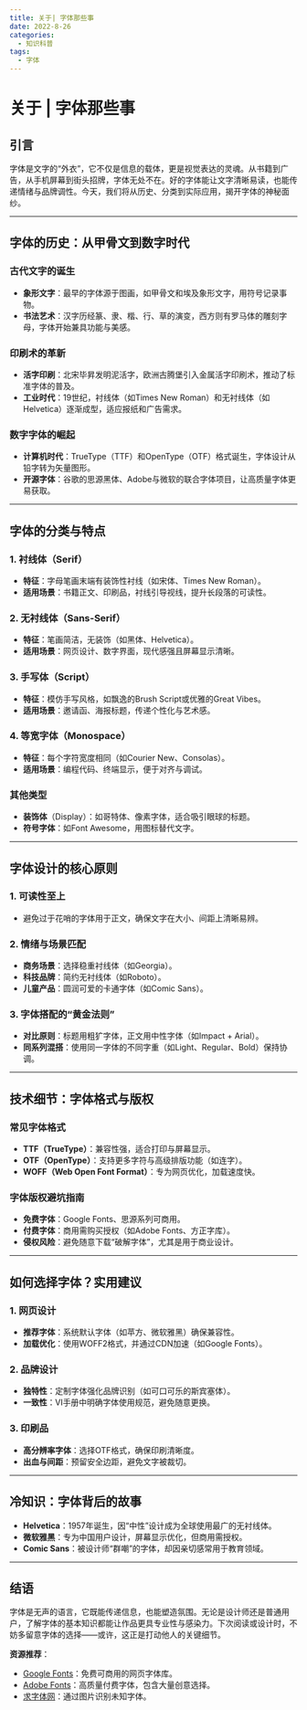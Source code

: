 ```yaml
---
title: 关于| 字体那些事
date: 2022-8-26
categories:
  - 知识科普
tags:
  - 字体
---
```


# 关于 | 字体那些事

## 引言  
字体是文字的“外衣”，它不仅是信息的载体，更是视觉表达的灵魂。从书籍到广告，从手机屏幕到街头招牌，字体无处不在。好的字体能让文字清晰易读，也能传递情绪与品牌调性。今天，我们将从历史、分类到实际应用，揭开字体的神秘面纱。

---

## 字体的历史：从甲骨文到数字时代  
### 古代文字的诞生  
- **象形文字**：最早的字体源于图画，如甲骨文和埃及象形文字，用符号记录事物。  
- **书法艺术**：汉字历经篆、隶、楷、行、草的演变，西方则有罗马体的雕刻字母，字体开始兼具功能与美感。  

### 印刷术的革新  
- **活字印刷**：北宋毕昇发明泥活字，欧洲古腾堡引入金属活字印刷术，推动了标准字体的普及。  
- **工业时代**：19世纪，衬线体（如Times New Roman）和无衬线体（如Helvetica）逐渐成型，适应报纸和广告需求。  

### 数字字体的崛起  
- **计算机时代**：TrueType（TTF）和OpenType（OTF）格式诞生，字体设计从铅字转为矢量图形。  
- **开源字体**：谷歌的思源黑体、Adobe与微软的联合字体项目，让高质量字体更易获取。  

---

## 字体的分类与特点  
### 1. 衬线体（Serif）  
- **特征**：字母笔画末端有装饰性衬线（如宋体、Times New Roman）。  
- **适用场景**：书籍正文、印刷品，衬线引导视线，提升长段落的可读性。  

### 2. 无衬线体（Sans-Serif）  
- **特征**：笔画简洁，无装饰（如黑体、Helvetica）。  
- **适用场景**：网页设计、数字界面，现代感强且屏幕显示清晰。  

### 3. 手写体（Script）  
- **特征**：模仿手写风格，如飘逸的Brush Script或优雅的Great Vibes。  
- **适用场景**：邀请函、海报标题，传递个性化与艺术感。  

### 4. 等宽字体（Monospace）  
- **特征**：每个字符宽度相同（如Courier New、Consolas）。  
- **适用场景**：编程代码、终端显示，便于对齐与调试。  

### 其他类型  
- **装饰体**（Display）：如哥特体、像素字体，适合吸引眼球的标题。  
- **符号字体**：如Font Awesome，用图标替代文字。  

---

## 字体设计的核心原则  
### 1. 可读性至上  
- 避免过于花哨的字体用于正文，确保文字在大小、间距上清晰易辨。  

### 2. 情绪与场景匹配  
- **商务场景**：选择稳重衬线体（如Georgia）。  
- **科技品牌**：简约无衬线体（如Roboto）。  
- **儿童产品**：圆润可爱的卡通字体（如Comic Sans）。  

### 3. 字体搭配的“黄金法则”  
- **对比原则**：标题用粗犷字体，正文用中性字体（如Impact + Arial）。  
- **同系列混搭**：使用同一字体的不同字重（如Light、Regular、Bold）保持协调。  

---

## 技术细节：字体格式与版权  
### 常见字体格式  
- **TTF（TrueType）**：兼容性强，适合打印与屏幕显示。  
- **OTF（OpenType）**：支持更多字符与高级排版功能（如连字）。  
- **WOFF（Web Open Font Format）**：专为网页优化，加载速度快。  

### 字体版权避坑指南  
- **免费字体**：Google Fonts、思源系列可商用。  
- **付费字体**：商用需购买授权（如Adobe Fonts、方正字库）。  
- **侵权风险**：避免随意下载“破解字体”，尤其是用于商业设计。  

---

## 如何选择字体？实用建议  
### 1. 网页设计  
- **推荐字体**：系统默认字体（如苹方、微软雅黑）确保兼容性。  
- **加载优化**：使用WOFF2格式，并通过CDN加速（如Google Fonts）。  

### 2. 品牌设计  
- **独特性**：定制字体强化品牌识别（如可口可乐的斯宾塞体）。  
- **一致性**：VI手册中明确字体使用规范，避免随意更换。  

### 3. 印刷品  
- **高分辨率字体**：选择OTF格式，确保印刷清晰度。  
- **出血与间距**：预留安全边距，避免文字被裁切。  

---

## 冷知识：字体背后的故事  
- **Helvetica**：1957年诞生，因“中性”设计成为全球使用最广的无衬线体。  
- **微软雅黑**：专为中国用户设计，屏幕显示优化，但商用需授权。  
- **Comic Sans**：被设计师“群嘲”的字体，却因亲切感常用于教育领域。  

---

## 结语  
字体是无声的语言，它既能传递信息，也能塑造氛围。无论是设计师还是普通用户，了解字体的基本知识都能让作品更具专业性与感染力。下次阅读或设计时，不妨多留意字体的选择——或许，这正是打动他人的关键细节。  

**资源推荐**：  
- [Google Fonts](https://fonts.google.com/)：免费可商用的网页字体库。  
- [Adobe Fonts](https://fonts.adobe.com/)：高质量付费字体，包含大量创意选择。  
- [求字体网](https://www.qiuziti.com/)：通过图片识别未知字体。

